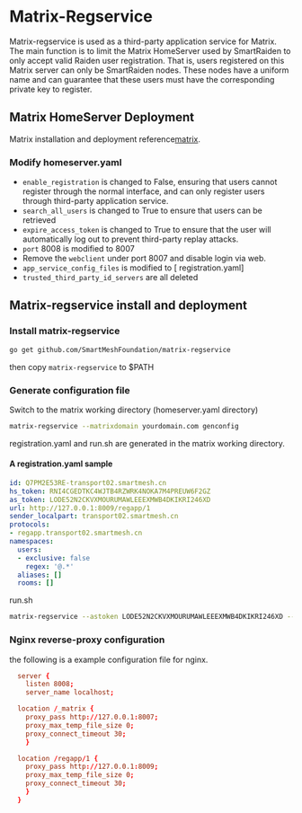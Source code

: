 # Matrix-Regservice
Matrix-regservice is used as a third-party application service for Matrix. The main function is to limit the Matrix HomeServer used by SmartRaiden to only accept valid Raiden user registration.
That is, users registered on this Matrix server can only be SmartRaiden nodes. These nodes have a uniform name and can guarantee that these users must have the corresponding private key to register.


## Matrix HomeServer Deployment
Matrix installation and deployment reference[matrix](https://github.com/matrix-org/synapse).

### Modify homeserver.yaml

*  `enable_registration` is changed to False, ensuring that users cannot register through the normal interface, and can only register users through third-party application service.
*  `search_all_users` is changed to True to ensure that users can be retrieved
*  `expire_access_token` is changed to True to ensure that the user will automatically log out to prevent third-party replay attacks.
*  `port` 8008 is modified to 8007
*  Remove the `webclient` under port 8007 and disable login via web.
*  `app_service_config_files` is modified to [ registration.yaml]
*  `trusted_third_party_id_servers` are all deleted
## Matrix-regservice install and deployment

### Install matrix-regservice
```bash
go get github.com/SmartMeshFoundation/matrix-regservice
```
then copy `matrix-regservice` to $PATH

### Generate configuration file
Switch to the matrix working directory (homeserver.yaml directory)
```bash
matrix-regservice --matrixdomain yourdomain.com genconfig
```
registration.yaml and run.sh are generated in the matrix working directory.
#### A registration.yaml sample
```yaml
id: Q7PM2E53RE-transport02.smartmesh.cn
hs_token: RNI4CGEDTKC4WJTB4RZWRK4NOKA7M4PREUW6F2GZ
as_token: LODE52N2CKVXMOURUMAWLEEEXMWB4DKIKRI246XD
url: http://127.0.0.1:8009/regapp/1
sender_localpart: transport02.smartmesh.cn
protocols:
- regapp.transport02.smartmesh.cn
namespaces:
  users:
  - exclusive: false
    regex: '@.*'
  aliases: []
  rooms: []
```
run.sh
```bash
matrix-regservice --astoken LODE52N2CKVXMOURUMAWLEEEXMWB4DKIKRI246XD --hstoken RNI4CGEDTKC4WJTB4RZWRK4NOKA7M4PREUW6F2GZ --matrixurl http://127.0.0.1:8008/_matrix/client/api/v1/createUser --host 127.0.0.1 --port 8009 --datapath .matrix --matrixdomain transport02.smartmesh.cn --verbosity 5
```

### Nginx reverse-proxy configuration
the following is a example configuration file for nginx.
```conf
  server {
    listen 8008;
    server_name localhost;

  location /_matrix {
    proxy_pass http://127.0.0.1:8007;
    proxy_max_temp_file_size 0;
    proxy_connect_timeout 30;
    }

  location /regapp/1 {
    proxy_pass http://127.0.0.1:8009;
    proxy_max_temp_file_size 0;
    proxy_connect_timeout 30;
    }
  }
```
